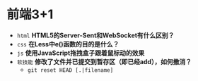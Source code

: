 # 前端3+1
- `html` **HTML5的Server-Sent和WebSocket有什么区别？**
- `css` **在Less中e()函数的目的是什么？**
- `js` **使用JavaScript拖拽盒子跟着鼠标动的效果**
- `软技能` **修改了文件并已提交到暂存区（即已经add），如何撤消？**
  -  `git reset HEAD [.|filename]`

